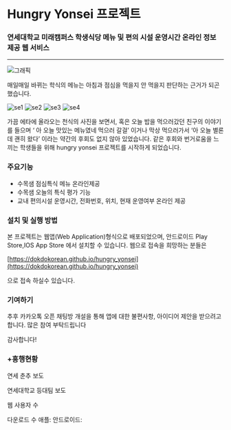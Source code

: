 # Hungry Yonsei 프로젝트
### 연세대학교 미래캠퍼스 학생식당 메뉴 및 편의 시설 운영시간 온라인 정보 제공 웹 서비스

----------------------------
![그래픽](https://github.com/dokdokorean/hungry_yonsei/assets/92303070/596c1386-8d5e-405b-974e-c0b05f055f05)


매일매일 바뀌는 학식의 메뉴는 아침과 점심을 먹을지 안 먹을지 판단하는 근거가 되곤했습니다. 


![se1](https://github.com/dokdokorean/hungry_yonsei/assets/92303070/22f9fb21-b199-402a-9b3e-deeedb0fa72a)
![se2](https://github.com/dokdokorean/hungry_yonsei/assets/92303070/7aca8295-2c18-4590-8e8c-23d0c0230ddb)
![se3](https://github.com/dokdokorean/hungry_yonsei/assets/92303070/b92ff72c-bbb1-436a-a950-1aee61077c85)
![se4](https://github.com/dokdokorean/hungry_yonsei/assets/92303070/e2de5cfb-c68c-4d60-9139-3ebcf7798faf)


가끔 에타에 올라오는 천식의 사진을 보면서, 혹은 오늘 밥을 먹으러갔던 친구의 이야기를 들으며 ‘ 아 오늘 맛있는 메뉴였네 먹으러 갈걸’ 이거나 막상 먹으러가서 ‘아 오늘 별론데 괜히 왔다’ 이라는 약간의 후회도 없지 않아 있었습니다. 같은 후회와 번거로움을 느끼는 학생들을 위해 hungry yonsei 프로젝트를 시작하게 되었습니다.

### 주요기능
- 수목샘 점심특식 메뉴 온라인제공
- 수목샘 오늘의 특식 평가 기능
- 교내 편의시설 운영시간, 전화번호, 위치, 현재 운영여부 온라인 제공

### 설치 및 실행 방법
본 프로젝트는 웹앱(Web Application)형식으로 배포되었으며, 안드로이드 Play Store,IOS App Store 에서 설치할 수 있습니다.
웹으로 접속을 희망하는 분들은 

[https://dokdokorean.github.io/hungry_yonsei](https://dokdokorean.github.io/hungry_yonsei)

으로 접속 하실수 있습니다.

### 기여하기
추후 카카오톡 오픈 채팅방 개설을 통해 앱에 대한 불편사항, 아이디어 제안을 받으려고 합니다.
많은 참여 부탁드립니다

감사합니다!

### +흥행현황

연세 춘추 보도

연세대학교 등대팀 보도

웹 사용자 수

다운로드 수
애플:
안드로이드:








